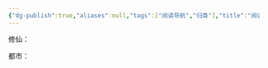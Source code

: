 ```yaml
---
{"dg-publish":true,"aliases":null,"tags":["阅读导航","归类"],"title":"阅读归类","permalink":"/0804 读书/阅读归类/","dgPassFrontmatter":true,"noteIcon":""}
---
```



修仙：

都市：
